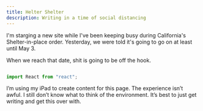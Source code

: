 ```yaml
---
title: Helter Shelter
description: Writing in a time of social distancing
---
```

I'm starging a new site while I've been keeping busy during California's Shelter-in-place order. Yesterday, we were told it's going to go on at least until May 3.

When we reach that date, shit is going to be off the hook.

![]()

```javascript
import React from "react";
```

<CallToAction url="" align="center" bgColor="undefined"></CallToAction>



I’m using my iPad to create content for this page. The experience isn’t awful. I still don’t know what to think of the environment. It’s best to just get writing and get this over with.